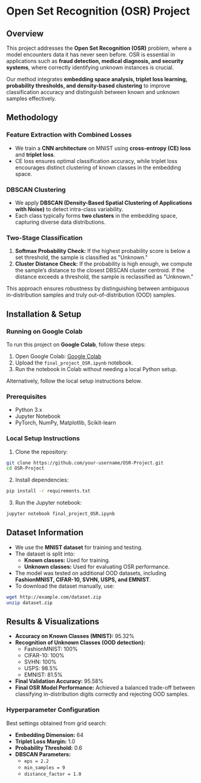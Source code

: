 # Open Set Recognition (OSR) Project

## Overview
This project addresses the **Open Set Recognition (OSR)** problem, where a model encounters data it has never seen before. OSR is essential in applications such as **fraud detection, medical diagnosis, and security systems**, where correctly identifying unknown instances is crucial.

Our method integrates **embedding space analysis, triplet loss learning, probability thresholds, and density-based clustering** to improve classification accuracy and distinguish between known and unknown samples effectively.

## Methodology
### Feature Extraction with Combined Losses
- We train a **CNN architecture** on MNIST using **cross-entropy (CE) loss** and **triplet loss**.
- CE loss ensures optimal classification accuracy, while triplet loss encourages distinct clustering of known classes in the embedding space.

### DBSCAN Clustering
- We apply **DBSCAN (Density-Based Spatial Clustering of Applications with Noise)** to detect intra-class variability.
- Each class typically forms **two clusters** in the embedding space, capturing diverse data distributions.

### Two-Stage Classification
1. **Softmax Probability Check:** If the highest probability score is below a set threshold, the sample is classified as "Unknown."
2. **Cluster Distance Check:** If the probability is high enough, we compute the sample’s distance to the closest DBSCAN cluster centroid. If the distance exceeds a threshold, the sample is reclassified as "Unknown."

This approach ensures robustness by distinguishing between ambiguous in-distribution samples and truly out-of-distribution (OOD) samples.

## Installation & Setup
### Running on Google Colab
To run this project on **Google Colab**, follow these steps:
1. Open Google Colab: [Google Colab](https://colab.research.google.com/)
2. Upload the `final_project_OSR.ipynb` notebook.
3. Run the notebook in Colab without needing a local Python setup.

Alternatively, follow the local setup instructions below.

### Prerequisites
- Python 3.x
- Jupyter Notebook
- PyTorch, NumPy, Matplotlib, Scikit-learn

### Local Setup Instructions
1. Clone the repository:
```sh
git clone https://github.com/your-username/OSR-Project.git
cd OSR-Project
```
2. Install dependencies:
```sh
pip install -r requirements.txt
```
3. Run the Jupyter notebook:
```sh
jupyter notebook final_project_OSR.ipynb
```

## Dataset Information
- We use the **MNIST dataset** for training and testing.
- The dataset is split into:
  - **Known classes:** Used for training.
  - **Unknown classes:** Used for evaluating OSR performance.
- The model was tested on additional OOD datasets, including **FashionMNIST, CIFAR-10, SVHN, USPS, and EMNIST**.
- To download the dataset manually, use:
```sh
wget http://example.com/dataset.zip
unzip dataset.zip
```

## Results & Visualizations
- **Accuracy on Known Classes (MNIST):** 95.32%
- **Recognition of Unknown Classes (OOD detection):**
  - FashionMNIST: 100%
  - CIFAR-10: 100%
  - SVHN: 100%
  - USPS: 98.5%
  - EMNIST: 81.5%
- **Final Validation Accuracy:** 95.58%
- **Final OSR Model Performance:** Achieved a balanced trade-off between classifying in-distribution digits correctly and rejecting OOD samples.

### Hyperparameter Configuration
Best settings obtained from grid search:
- **Embedding Dimension:** 64
- **Triplet Loss Margin:** 1.0
- **Probability Threshold:** 0.6
- **DBSCAN Parameters:**
  - `eps = 2.2`
  - `min_samples = 9`
  - `distance_factor = 1.0`


